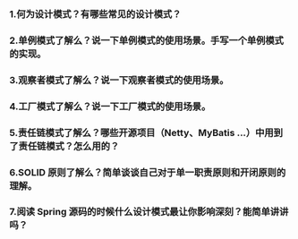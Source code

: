 ### 1.何为设计模式？有哪些常⻅的设计模式？

### 2.单例模式了解么？说⼀下单例模式的使⽤场景。⼿写⼀个单例模式的实现。

### 3.观察者模式了解么？说⼀下观察者模式的使⽤场景。

### 4.⼯⼚模式了解么？说⼀下⼯⼚模式的使⽤场景。

### 5.责任链模式了解么？哪些开源项⽬（Netty、MyBatis ...）中⽤到了责任链模式？怎么⽤的？

### 6.SOLID 原则了解么？简单谈谈⾃⼰对于单⼀职责原则和开闭原则的理解。

### 7.阅读 Spring 源码的时候什么设计模式最让你影响深刻？能简单讲讲吗？